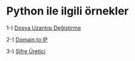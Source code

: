 # Python ile ilgili örnekler

1-) [Dosya Uzantısı Değiştirme](https://github.com/saricayemre/python_examples/blob/main/dosya%20uzant%C4%B1s%C4%B1%20de%C4%9Fi%C5%9Ftirme/filenameconvert.py)

2-) [Domain to IP](https://github.com/saricayemre/python_examples/blob/main/domaintoip/domaintoip.py)

3-) [Şifre Üretici](https://github.com/saricayemre/python_examples/blob/main/rastgele_sifre_uret/sifre_uret.py)
